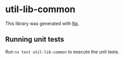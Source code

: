 # util-lib-common

This library was generated with [Nx](https://nx.dev).

## Running unit tests

Run `nx test util-lib-common` to execute the unit tests.
